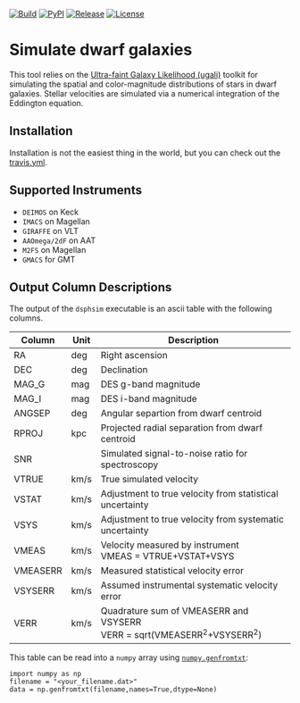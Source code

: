 [![Build](https://img.shields.io/travis/kadrlica/dsphsim.svg)](https://travis-ci.org/kadrlica/dsphsim)
[![PyPI](https://img.shields.io/pypi/v/dsphsim.svg)](https://pypi.python.org/pypi/dsphsim)
[![Release](https://img.shields.io/github/release/kadrlica/dsphsim.svg)](../../releases)
[![License](https://img.shields.io/badge/license-MIT-blue.svg)](../../)

Simulate dwarf galaxies
=======================

This tool relies on the [Ultra-faint Galaxy Likelihood (ugali)](https://github.com/DarkEnergySurvey/ugali) toolkit for simulating the spatial and color-magnitude distributions of stars in dwarf galaxies. Stellar velocities are simulated via a numerical integration of the Eddington equation.

Installation
------------

Installation is not the easiest thing in the world, but you can check out the [travis.yml](.travis.yml).

Supported Instruments
---------------------

* `DEIMOS` on Keck
* `IMACS` on Magellan
* `GIRAFFE` on VLT
* `AAOmega/2dF` on AAT
* `M2FS` on Magellan
* `GMACS` for GMT

Output Column Descriptions
---------------------------

The output of the `dsphsim` executable is an ascii table with the following columns.

| Column | Unit | Description | 
| ------ | ---- | ----------- |
| RA | deg | Right ascension |
| DEC | deg | Declination |
| MAG_G | mag | DES g-band magnitude | 
| MAG_I | mag | DES i-band magnitude |
| ANGSEP | deg | Angular separtion from dwarf centroid |
| RPROJ | kpc | Projected radial separation from dwarf centroid |
| SNR |  | Simulated signal-to-noise ratio for spectroscopy |
| VTRUE | km/s | True simulated velocity |
| VSTAT | km/s | Adjustment to true velocity from statistical uncertainty |
| VSYS | km/s | Adjustment to true velocity from systematic uncertainty |
| VMEAS | km/s | Velocity measured by instrument <br/> VMEAS = VTRUE+VSTAT+VSYS |
| VMEASERR | km/s | Measured statistical velocity error |
| VSYSERR | km/s | Assumed instrumental systematic velocity error |
| VERR | km/s | Quadrature sum of VMEASERR and VSYSERR <br/> VERR = sqrt(VMEASERR<sup>2</sup>+VSYSERR<sup>2</sup>)|

This table can be read into a `numpy` array using [`numpy.genfromtxt`](https://docs.scipy.org/doc/numpy/reference/generated/numpy.genfromtxt.html):
```
import numpy as np
filename = "<your_filename.dat>"
data = np.genfromtxt(filename,names=True,dtype=None)
```
